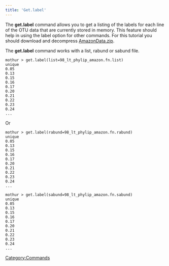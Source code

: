 ```yaml
---
title: 'Get.label'
---
```

The **get.label** command allows you to get a
listing of the labels for each line of the OTU data that are currently
stored in memory. This feature should help in using the label option for
other commands. For this tutorial you should download and decompress
[AmazonData.zip](https://mothur.s3.us-east-2.amazonaws.com/wiki/amazondata.zip).

The **get.label** command works with a list, rabund or sabund file.

    mothur > get.label(list=98_lt_phylip_amazon.fn.list)
    unique
    0.05
    0.13
    0.15
    0.16
    0.17
    0.20
    0.21
    0.22
    0.23
    0.24
    ...

Or

    mothur > get.label(rabund=98_lt_phylip_amazon.fn.rabund)
    unique
    0.05
    0.13
    0.15
    0.16
    0.17
    0.20
    0.21
    0.22
    0.23
    0.24
    ...

    mothur > get.label(sabund=98_lt_phylip_amazon.fn.sabund)
    unique
    0.05
    0.13
    0.15
    0.16
    0.17
    0.20
    0.21
    0.22
    0.23
    0.24
    ...

[Category:Commands](Category:Commands)
